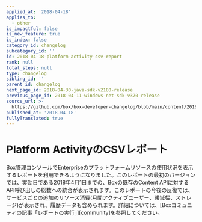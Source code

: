 ```yaml
---
applied_at: '2018-04-18'
applies_to:
  - other
is_impactful: false
is_new_feature: true
is_index: false
category_id: changelog
subcategory_id: ''
id: 2018-04-18-platform-activity-csv-report
rank: null
total_steps: null
type: changelog
sibling_id: ''
parent_id: changelog
next_page_id: 2018-04-30-java-sdk-v2180-release
previous_page_id: 2018-04-11-windows-net-sdk-v370-release
source_url: >-
  https://github.com/box/box-developer-changelog/blob/main/content/2018/04-18-platform-activity-csv-report.md
published_at: '2018-04-18'
fullyTranslated: true
---
```

# Platform ActivityのCSVレポート

Box管理コンソールでEnterpriseのプラットフォームリソースの使用状況を表示するレポートを利用できるようになりました。このレポートの最初のバージョンでは、実効日である2018年4月1日までの、Boxの既存のContent APIに対するAPI呼び出しの総数への統合が表示されます。このレポートの今後の反復では、サービスごとの追加のリソース消費(月間アクティブユーザー、帯域幅、ストレージ)が表示され、履歴データも含められます。詳細については、[Boxコミュニティの記事「レポートの実行」][community]を参照してください。
